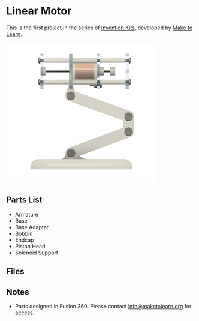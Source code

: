 # Linear Motor 

This is the first project in the series of [Invention Kits](../readme.md), developed by [Make to Learn](https://maketolearn.org/). 

![project photo](/linear-motor/linear-motor-project.png)

## Parts List 
- Armature 
- Base
- Base Adapter 
- Bobbin 
- Endcap 
- Piston Head
- Solenoid Support 

## Files 




## Notes 
- Parts designed in Fusion 360. Please contact info@maketolearn.org for access. 


